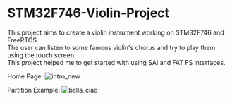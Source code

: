 # STM32F746-Violin-Project
This project aims to create a violin instrument working on STM32F746 and FreeRTOS.<br>
The user can listen to some famous violin's chorus and try to play them using the touch screen.<br>
This project helped me to get started with using SAI and FAT FS interfaces.

Home Page: 
![intro_new](https://github.com/Rb-13/STM32F746-Violin-Project/assets/92149330/5b204d6a-bbf6-49c3-b86a-f65b3a1b182f)

Partition Example:
![bella_ciao](https://github.com/Rb-13/STM32F746-Violin-Project/assets/92149330/20cfc5e2-4f15-477c-819f-90900087ec87)
